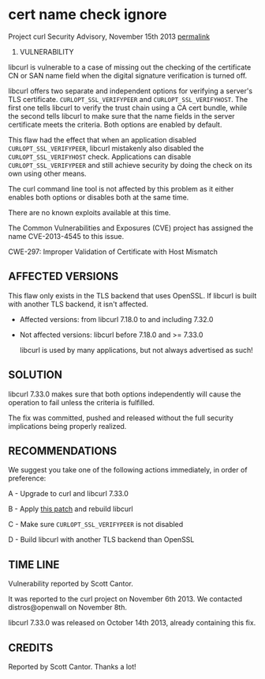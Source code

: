 cert name check ignore
======================

Project curl Security Advisory, November 15th 2013
[permalink](https://curl.haxx.se/docs/CVE-2013-4545.html)

1. VULNERABILITY

  libcurl is vulnerable to a case of missing out the checking of the
  certificate CN or SAN name field when the digital signature verification is
  turned off.

  libcurl offers two separate and independent options for verifying a server's
  TLS certificate. `CURLOPT_SSL_VERIFYPEER` and `CURLOPT_SSL_VERIFYHOST`. The
  first one tells libcurl to verify the trust chain using a CA cert bundle,
  while the second tells libcurl to make sure that the name fields in the
  server certificate meets the criteria. Both options are enabled by default.

  This flaw had the effect that when an application disabled
  `CURLOPT_SSL_VERIFYPEER`, libcurl mistakenly also disabled the
  `CURLOPT_SSL_VERIFYHOST` check. Applications can disable
  `CURLOPT_SSL_VERIFYPEER` and still achieve security by doing the check on
  its own using other means.

  The curl command line tool is not affected by this problem as it either
  enables both options or disables both at the same time.

  There are no known exploits available at this time.

  The Common Vulnerabilities and Exposures (CVE) project has assigned the name
  CVE-2013-4545 to this issue.

  CWE-297: Improper Validation of Certificate with Host Mismatch

AFFECTED VERSIONS
-----------------

  This flaw only exists in the TLS backend that uses OpenSSL. If libcurl is
  built with another TLS backend, it isn't affected.

- Affected versions: from libcurl 7.18.0 to and including 7.32.0
- Not affected versions: libcurl before 7.18.0 and >= 7.33.0

  libcurl is used by many applications, but not always advertised as such!

SOLUTION
--------

  libcurl 7.33.0 makes sure that both options independently will cause the
  operation to fail unless the criteria is fulfilled.

  The fix was committed, pushed and released without the full security
  implications being properly realized.

RECOMMENDATIONS
---------------

  We suggest you take one of the following actions immediately, in order of
  preference:

  A - Upgrade to curl and libcurl 7.33.0

  B - Apply [this patch](https://github.com/curl/curl/commit/3c3622b6) and rebuild
      libcurl

  C - Make sure `CURLOPT_SSL_VERIFYPEER` is not disabled

  D - Build libcurl with another TLS backend than OpenSSL

TIME LINE
---------

  Vulnerability reported by Scott Cantor. 

  It was reported to the curl project on November 6th 2013. We contacted
  distros@openwall on November 8th.

  libcurl 7.33.0 was released on October 14th 2013, already containing this
  fix.

CREDITS
-------

  Reported by Scott Cantor. Thanks a lot!
